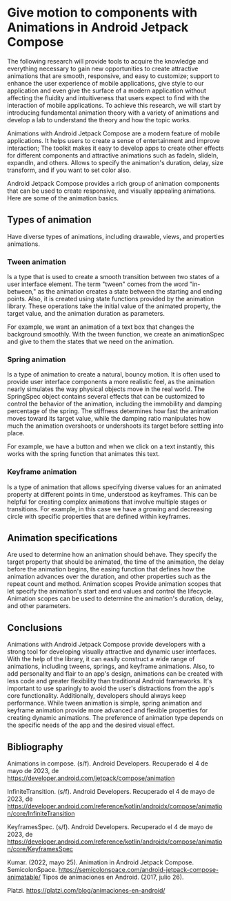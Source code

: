 # Give motion to components with Animations in Android Jetpack Compose

The following research will provide tools to acquire the knowledge and everything necessary to gain new opportunities to create attractive animations that are smooth, responsive, and easy to customize; support to enhance the user experience of mobile applications, give style to our application and even give the surface of a modern application without affecting the fluidity and intuitiveness that users expect to find with the interaction of mobile applications. To achieve this research, we will start by introducing fundamental animation theory with a variety of animations and develop a lab to understand the theory and how the topic works.

Animations with Android Jetpack Compose are a modern feature of mobile applications. It helps users to create a sense of entertainment and improve interaction; The toolkit makes it easy to develop apps to create other effects for different components and attractive animations such as fadeIn, slideIn, expandIn, and others. Allows to specify the animation's duration, delay, size transform, and if you want to set color also. 

Android Jetpack Compose provides a rich group of animation components that can be used to create responsive, and visually appealing animations. Here are some of the animation basics.

## Types of animation

Have diverse types of animations, including drawable, views, and properties animations.

### Tween animation

Is a type that is used to create a smooth transition between two states of a user interface element. The term "tween" comes from the word "in-between," as the animation creates a state between the starting and ending points.
Also, it is created using state functions provided by the animation library. These operations take the initial value of the animated property, the target value, and the animation duration as parameters.

For example, we want an animation of a text box that changes the background smoothly. With the tween function, we create an animationSpec and give to them the states that we need on the animation.

### Spring animation

Is a type of animation to create a natural, bouncy motion. It is often used to provide user interface components a more realistic feel, as the animation nearly simulates the way physical objects move in the real world.
The SpringSpec object contains several effects that can be customized to control the behavior of the animation, including the immobility and damping percentage of the spring. The stiffness determines how fast the animation moves toward its target value, while the damping ratio manipulates how much the animation overshoots or undershoots its target before settling into place.

For example, we have a button and when we click on a text instantly, this works with the spring function that animates this text.

### Keyframe animation

Is a type of animation that allows specifying diverse values for an animated property at different points in time, understood as keyframes. This can be helpful for creating complex animations that involve multiple stages or transitions.
For example, in this case we have a growing and decreasing circle with specific properties that are defined within keyframes.

## Animation specifications

Are used to determine how an animation should behave. They specify the target property that should be animated, the time of the animation, the delay before the animation begins, the easing function that defines how the animation advances over the duration, and other properties such as the repeat count and method.
Animation scopes
Provide animation scopes that let specify the animation's start and end values and control the lifecycle. Animation scopes can be used to determine the animation's duration, delay, and other parameters.

## Conclusions

Animations with Android Jetpack Compose provide developers with a strong tool for developing visually attractive and dynamic user interfaces. With the help of the library, it can easily construct a wide range of animations, including tweens, springs, and keyframe animations.
Also, to add personality and flair to an app's design, animations can be created with less code and greater flexibility than traditional Android frameworks. It's important to use sparingly to avoid the user's distractions from the app's core functionality. Additionally, developers should always keep performance.
While tween animation is simple, spring animation and keyframe animation provide more advanced and flexible properties for creating dynamic animations. The preference of animation type depends on the specific needs of the app and the desired visual effect.

## Bibliography

Animations in compose. (s/f). Android Developers. Recuperado el 4 de mayo de 2023, de https://developer.android.com/jetpack/compose/animation


InfiniteTransition. (s/f). Android Developers. Recuperado el 4 de mayo de 2023, de https://developer.android.com/reference/kotlin/androidx/compose/animation/core/InfiniteTransition


KeyframesSpec. (s/f). Android Developers. Recuperado el 4 de mayo de 2023, de https://developer.android.com/reference/kotlin/androidx/compose/animation/core/KeyframesSpec


Kumar. (2022, mayo 25). Animation in Android Jetpack Compose. SemicolonSpace. https://semicolonspace.com/android-jetpack-compose-animatable/
Tipos de animaciones en Android. (2017, julio 26). 


Platzi. https://platzi.com/blog/animaciones-en-android/
